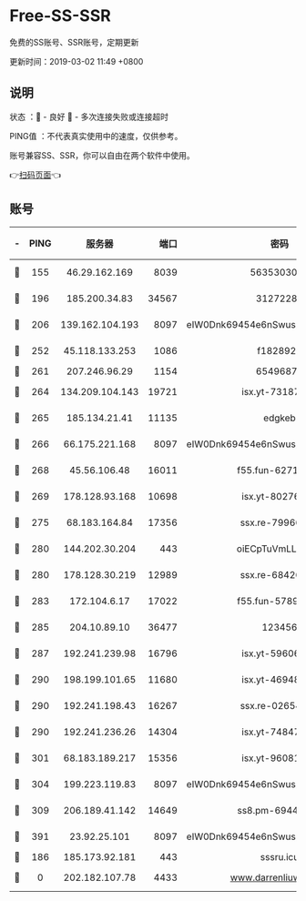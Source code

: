 # Free-SS-SSR

免费的SS账号、SSR账号，定期更新

更新时间：2019-03-02 11:49 +0800

## 说明

状态     ：🙂 - 良好 🙁 - 多次连接失败或连接超时

PING值   ：不代表真实使用中的速度，仅供参考。

账号兼容SS、SSR，你可以自由在两个软件中使用。

👉[扫码页面](https://liesauer.github.io/free-ss-ssr.github.io/)👈

## 账号

|-|PING|服务器|端口|密码|加密方式|区域|
|:----:|:----:|:-----:|-----:|:----:|:----:|:----:|
|🙂|155|46.29.162.169|8039|5635303003|aes-256-cfb|RU|
|🙂|196|185.200.34.83|34567|31272288|aes-256-cfb|US|
|🙂|206|139.162.104.193|8097|eIW0Dnk69454e6nSwuspv9DmS201tQ0D|aes-256-cfb|JP|
|🙂|252|45.118.133.253|1086|f1828920|aes-256-cfb|SG|
|🙂|261|207.246.96.29|1154|65496879|chacha20|US|
|🙂|264|134.209.104.143|19721|isx.yt-73187707|aes-256-cfb|SG|
|🙂|265|185.134.21.41|11135|edgkeb|aes-256-cfb|GB|
|🙂|266|66.175.221.168|8097|eIW0Dnk69454e6nSwuspv9DmS201tQ0D|aes-256-cfb|US|
|🙂|268|45.56.106.48|16011|f55.fun-62712462|aes-256-cfb|US|
|🙂|269|178.128.93.168|10698|isx.yt-80276507|aes-256-cfb|SG|
|🙂|275|68.183.164.84|17356|ssx.re-79966260|aes-256-cfb|US|
|🙂|280|144.202.30.204|443|oiECpTuVmLLxk4Ts|aes-256-cfb|US|
|🙂|280|178.128.30.219|12989|ssx.re-68426901|aes-256-cfb|SG|
|🙂|283|172.104.6.17|17022|f55.fun-57899687|aes-256-cfb|US|
|🙂|285|204.10.89.10|36477|123456|aes-256-cfb|US|
|🙂|287|192.241.239.98|16796|isx.yt-59606235|aes-256-cfb|US|
|🙂|290|198.199.101.65|11680|isx.yt-46948094|aes-256-cfb|US|
|🙂|290|192.241.198.43|16267|ssx.re-02654546|aes-256-cfb|US|
|🙂|290|192.241.236.26|14304|isx.yt-74847820|aes-256-cfb|US|
|🙂|301|68.183.189.217|15356|isx.yt-96081644|aes-256-cfb|SG|
|🙂|304|199.223.119.83|8097|eIW0Dnk69454e6nSwuspv9DmS201tQ0D|aes-256-cfb|US|
|🙂|309|206.189.41.142|14649|ss8.pm-69449301|aes-256-cfb|SG|
|🙂|391|23.92.25.101|8097|eIW0Dnk69454e6nSwuspv9DmS201tQ0D|aes-256-cfb|US|
|🙂|186|185.173.92.181|443|sssru.icu|rc4-md5|RU|
|🙁|0|202.182.107.78|4433|www.darrenliuwei.com|aes-256-cfb|JP|
